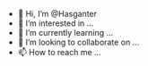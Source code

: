 - 👋 Hi, I’m @Hasganter
- 👀 I’m interested in ...
- 🌱 I’m currently learning ...
- 💞️ I’m looking to collaborate on ...
- 📫 How to reach me ...

<!---
Hasganter/Hasganter is a ✨ special ✨ repository because its `README.md` (this file) appears on your GitHub profile.
You can click the Preview link to take a look at your changes.
--->
